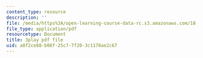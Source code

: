```yaml
---
content_type: resource
description: ''
file: /media/https%3A/open-learning-course-data-rc.s3.amazonaws.com/18-085-computational-science-and-engineering-i-fall-2008/a8f2ce88b08f25c77f203c1178ae2c67_SreJp2U0Vio.pdf
file_type: application/pdf
resourcetype: Document
title: 3play pdf file
uid: a8f2ce88-b08f-25c7-7f20-3c1178ae2c67
---
```

